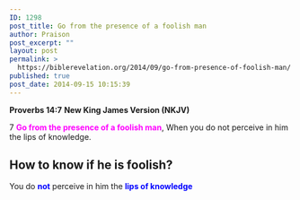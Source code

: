```yaml
---
ID: 1298
post_title: Go from the presence of a foolish man
author: Praison
post_excerpt: ""
layout: post
permalink: >
  https://biblerevelation.org/2014/09/go-from-presence-of-foolish-man/
published: true
post_date: 2014-09-15 10:15:39
---
```

<strong>Proverbs 14:7</strong>
<strong> New King James Version (NKJV)</strong>

7 <span style="color: #ff00ff;"><strong>Go from the presence of a foolish man</strong></span>,
When you do not perceive in him the lips of knowledge.
<h2>How to know if he is foolish?</h2>
You do <span style="color: #0000ff;"><strong>not</strong> </span>perceive in him the <span style="color: #0000ff;"><strong>lips of knowledge</strong></span>